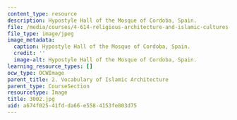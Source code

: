 ```yaml
---
content_type: resource
description: Hypostyle Hall of the Mosque of Cordoba, Spain.
file: /media/courses/4-614-religious-architecture-and-islamic-cultures-fall-2002/a674f02541fdda66e5584153fe803d75_3002.jpg
file_type: image/jpeg
image_metadata:
  caption: Hypostyle Hall of the Mosque of Cordoba, Spain.
  credit: ''
  image-alt: Hypostyle Hall of the Mosque of Cordoba, Spain.
learning_resource_types: []
ocw_type: OCWImage
parent_title: 2. Vocabulary of Islamic Architecture
parent_type: CourseSection
resourcetype: Image
title: 3002.jpg
uid: a674f025-41fd-da66-e558-4153fe803d75
---
```

